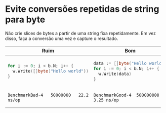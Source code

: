 # Evite conversões repetidas de string para byte

Não crie slices de bytes a partir de uma string fixa repetidamente. Em vez disso, faça a conversão uma vez e capture o resultado.

<table>
<thead><tr><th>Ruim</th><th>Bom</th></tr></thead>
<tbody>
<tr><td>

```go
for i := 0; i < b.N; i++ {
  w.Write([]byte("Hello world"))
}
```

</td><td>

```go
data := []byte("Hello world")
for i := 0; i < b.N; i++ {
  w.Write(data)
}
```

</td></tr>
<tr><td>

```plain
BenchmarkBad-4   50000000   22.2 ns/op
```

</td><td>

```plain
BenchmarkGood-4  500000000   3.25 ns/op
```

</td></tr>
</tbody></table>
